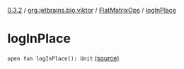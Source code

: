[0.3.2](../../index.md) / [org.jetbrains.bio.viktor](../index.md) / [FlatMatrixOps](index.md) / [logInPlace](.)

# logInPlace

`open fun logInPlace(): Unit` [(source)](https://github.com/JetBrains-Research/viktor/blob/0.3.2/src/main/kotlin/org/jetbrains/bio/viktor/StridedMatrix.kt#L106)